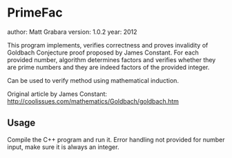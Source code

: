 # PrimeFac
author: Matt Grabara
version: 1.0.2
year: 2012

This program implements, verifies correctness and proves invalidity of Goldbach Conjecture proof proposed by James Constant. For each provided number, algorithm determines factors and verifies whether they are prime numbers and they are indeed factors of the provided integer.

Can be used to verify method using mathematical induction.

Original article by James Constant:  http://coolissues.com/mathematics/Goldbach/goldbach.htm

## Usage
Compile the C++ program and run it.
Error handling not provided for number input, make sure it is always an integer.